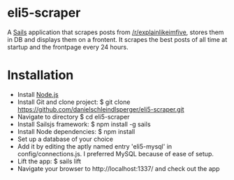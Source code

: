 # eli5-scraper

A [Sails](http://sailsjs.org) application that scrapes posts from [/r/explainlikeimfive](https://www.reddit.com/r/explainlikeimfive/), stores them in DB and displays them on a frontent. It scrapes the best posts of all time at startup and the frontpage every 24 hours. 

# Installation

* Install [Node.js](https://nodejs.org)
* Install Git and clone project: $ git clone https://github.com/danielschleindlsperger/eli5-scraper.git
* Navigate to directory $ cd eli5-scraper
* Install Sailsjs framework: $ npm install -g sails
* Install Node dependencies: $ npm install
* Set up a database of your choice
* Add it by editing the aptly named entry 'eli5-mysql' in config/connections.js. I preferred MySQL because of ease of setup.
* Lift the app: $ sails lift
* Navigate your browser to http://localhost:1337/ and check out the app
